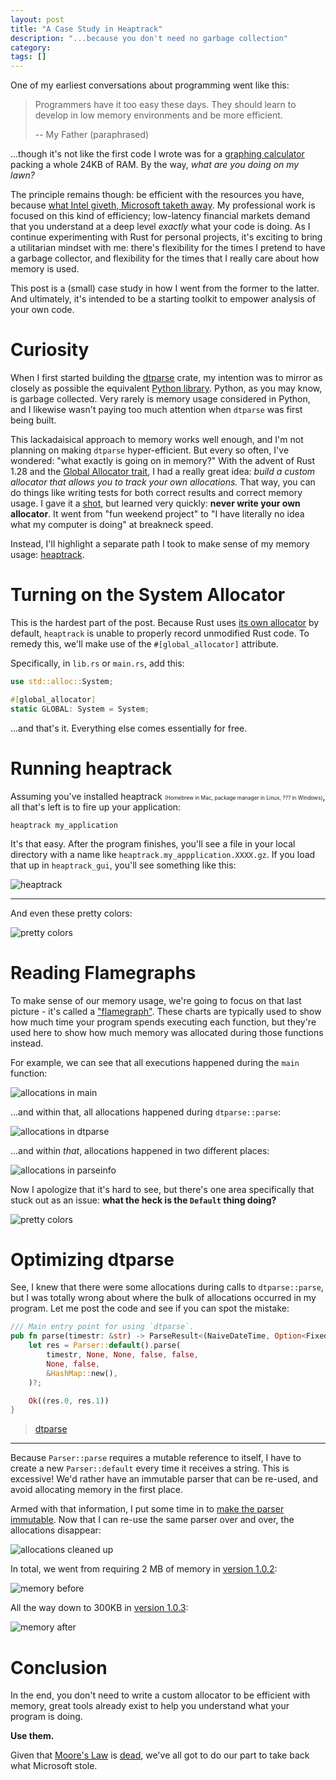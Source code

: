 ```yaml
---
layout: post
title: "A Case Study in Heaptrack"
description: "...because you don't need no garbage collection"
category:
tags: []
---
```


One of my earliest conversations about programming went like this:

> Programmers have it too easy these days. They should learn to develop
> in low memory environments and be more efficient.
>
> -- My Father (paraphrased)

...though it's not like the first code I wrote was for a
[graphing calculator](https://education.ti.com/en/products/calculators/graphing-calculators/ti-84-plus-se)
packing a whole 24KB of RAM. By the way, _what are you doing on my lawn?_

The principle remains though: be efficient with the resources you have, because
[what Intel giveth, Microsoft taketh away](http://exo-blog.blogspot.com/2007/09/what-intel-giveth-microsoft-taketh-away.html).
My professional work is focused on this kind of efficiency; low-latency financial markets demand that
you understand at a deep level _exactly_ what your code is doing. As I continue experimenting with Rust for
personal projects, it's exciting to bring a utilitarian mindset with me: there's flexibility for the times I pretend
to have a garbage collector, and flexibility for the times that I really care about how memory is used.

This post is a (small) case study in how I went from the former to the latter. And ultimately, it's intended
to be a starting toolkit to empower analysis of your own code.

# Curiosity

When I first started building the [dtparse] crate, my intention was to mirror as closely as possible
the equivalent [Python library][dateutil]. Python, as you may know, is garbage collected. Very rarely is memory
usage considered in Python, and I likewise wasn't paying too much attention when `dtparse` was first being built.

This lackadaisical approach to memory works well enough, and I'm not planning on making `dtparse` hyper-efficient.
But every so often, I've wondered: "what exactly is going on in memory?" With the advent of Rust 1.28 and the
[Global Allocator trait](https://doc.rust-lang.org/std/alloc/trait.GlobalAlloc.html), I had a really great idea:
_build a custom allocator that allows you to track your own allocations._ That way, you can do things like
writing tests for both correct results and correct memory usage. I gave it a [shot][qadapt], but learned
very quickly: **never write your own allocator**. It went from "fun weekend project" to
"I have literally no idea what my computer is doing" at breakneck speed.

Instead, I'll highlight a separate path I took to make sense of my memory usage: [heaptrack].

# Turning on the System Allocator

This is the hardest part of the post. Because Rust uses
[its own allocator](https://github.com/rust-lang/rust/pull/27400#issue-41256384) by default,
`heaptrack` is unable to properly record unmodified Rust code. To remedy this, we'll make use
of the `#[global_allocator]` attribute.

Specifically, in `lib.rs` or `main.rs`, add this:

```rust
use std::alloc::System;

#[global_allocator]
static GLOBAL: System = System;
```

...and that's it. Everything else comes essentially for free.

# Running heaptrack

Assuming you've installed heaptrack <span style="font-size: .6em;">(Homebrew in Mac, package manager in Linux, ??? in Windows)</span>,
all that's left is to fire up your application:

```
heaptrack my_application
```

It's that easy. After the program finishes, you'll see a file in your local directory with a name
like `heaptrack.my_appplication.XXXX.gz`. If you load that up in `heaptrack_gui`, you'll see
something like this:

![heaptrack](/assets/images/2018-10-heaptrack/heaptrack-before.png)

---

And even these pretty colors:

![pretty colors](/assets/images/2018-10-heaptrack/heaptrack-flamegraph.png)

# Reading Flamegraphs

To make sense of our memory usage, we're going to focus on that last picture - it's called
a ["flamegraph"](http://www.brendangregg.com/flamegraphs.html). These charts are typically
used to show how much time your program spends executing each function, but they're used here
to show how much memory was allocated during those functions instead.

For example, we can see that all executions happened during the `main` function:

![allocations in main](/assets/images/2018-10-heaptrack/heaptrack-main-colorized.png)

...and within that, all allocations happened during `dtparse::parse`:

![allocations in dtparse](/assets/images/2018-10-heaptrack/heaptrack-dtparse-colorized.png)

...and within _that_, allocations happened in two different places:

![allocations in parseinfo](/assets/images/2018-10-heaptrack/heaptrack-parseinfo-colorized.png)

Now I apologize that it's hard to see, but there's one area specifically that stuck out
as an issue: **what the heck is the `Default` thing doing?**

![pretty colors](/assets/images/2018-10-heaptrack/heaptrack-flamegraph-default.png)

# Optimizing dtparse

See, I knew that there were some allocations during calls to `dtparse::parse`,
but I was totally wrong about where the bulk of allocations occurred in my program.
Let me post the code and see if you can spot the mistake:

```rust
/// Main entry point for using `dtparse`.
pub fn parse(timestr: &str) -> ParseResult<(NaiveDateTime, Option<FixedOffset>)> {
    let res = Parser::default().parse(
        timestr, None, None, false, false,
        None, false,
        &HashMap::new(),
    )?;

    Ok((res.0, res.1))
}
```

> [dtparse](https://github.com/bspeice/dtparse/blob/4d7c5dd99572823fa4a390b483c38ab020a2172f/src/lib.rs#L1286)

---

Because `Parser::parse` requires a mutable reference to itself, I have to create a new `Parser::default`
every time it receives a string. This is excessive! We'd rather have an immutable parser
that can be re-used, and avoid allocating memory in the first place.

Armed with that information, I put some time in to
[make the parser immutable](https://github.com/bspeice/dtparse/commit/741afa34517d6bc1155713bbc5d66905fea13fad#diff-b4aea3e418ccdb71239b96952d9cddb6).
Now that I can re-use the same parser over and over, the allocations disappear:

![allocations cleaned up](/assets/images/2018-10-heaptrack/heaptrack-flamegraph-after.png)

In total, we went from requiring 2 MB of memory in [version 1.0.2](https://crates.io/crates/dtparse/1.0.2):

![memory before](/assets/images/2018-10-heaptrack/heaptrack-closeup.png)

All the way down to 300KB in [version 1.0.3](https://crates.io/crates/dtparse/1.0.3):

![memory after](/assets/images/2018-10-heaptrack/heaptrack-closeup-after.png)

# Conclusion

In the end, you don't need to write a custom allocator to be efficient with memory, great tools
already exist to help you understand what your program is doing.

**Use them.**

Given that [Moore's Law](https://en.wikipedia.org/wiki/Moore%27s_law)
is [dead](https://www.technologyreview.com/s/601441/moores-law-is-dead-now-what/), we've all got to
do our part to take back what Microsoft stole.

[dtparse]: https://crates.io/crates/dtparse
[dateutil]: https://github.com/dateutil/dateutil
[heaptrack]: https://github.com/KDE/heaptrack
[qadapt]: https://crates.io/crates/qadapt
